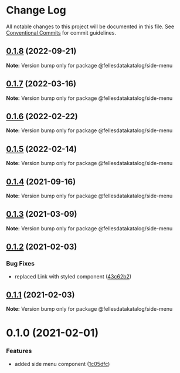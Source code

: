 # Change Log

All notable changes to this project will be documented in this file.
See [Conventional Commits](https://conventionalcommits.org) for commit guidelines.

## [0.1.8](https://github.com/fellesdatakatalog/fdk-kit/compare/@fellesdatakatalog/side-menu@0.1.7...@fellesdatakatalog/side-menu@0.1.8) (2022-09-21)

**Note:** Version bump only for package @fellesdatakatalog/side-menu





## [0.1.7](https://github.com/fellesdatakatalog/fdk-kit/compare/@fellesdatakatalog/side-menu@0.1.6...@fellesdatakatalog/side-menu@0.1.7) (2022-03-16)

**Note:** Version bump only for package @fellesdatakatalog/side-menu





## [0.1.6](https://github.com/fellesdatakatalog/fdk-kit/compare/@fellesdatakatalog/side-menu@0.1.5...@fellesdatakatalog/side-menu@0.1.6) (2022-02-22)

**Note:** Version bump only for package @fellesdatakatalog/side-menu





## [0.1.5](https://github.com/fellesdatakatalog/fdk-kit/compare/@fellesdatakatalog/side-menu@0.1.4...@fellesdatakatalog/side-menu@0.1.5) (2022-02-14)

**Note:** Version bump only for package @fellesdatakatalog/side-menu





## [0.1.4](https://github.com/fellesdatakatalog/fdk-kit/compare/@fellesdatakatalog/side-menu@0.1.3...@fellesdatakatalog/side-menu@0.1.4) (2021-09-16)

**Note:** Version bump only for package @fellesdatakatalog/side-menu





## [0.1.3](https://github.com/fellesdatakatalog/fdk-kit/compare/@fellesdatakatalog/side-menu@0.1.2...@fellesdatakatalog/side-menu@0.1.3) (2021-03-09)

**Note:** Version bump only for package @fellesdatakatalog/side-menu





## [0.1.2](https://github.com/fellesdatakatalog/fdk-kit/compare/@fellesdatakatalog/side-menu@0.1.1...@fellesdatakatalog/side-menu@0.1.2) (2021-02-03)


### Bug Fixes

* replaced Link with styled component ([43c62b2](https://github.com/fellesdatakatalog/fdk-kit/commit/43c62b2b9893f2e5dace22b14dd73997d5e61741))





## [0.1.1](https://github.com/fellesdatakatalog/fdk-kit/compare/@fellesdatakatalog/side-menu@0.1.0...@fellesdatakatalog/side-menu@0.1.1) (2021-02-03)

**Note:** Version bump only for package @fellesdatakatalog/side-menu





# 0.1.0 (2021-02-01)


### Features

* added side menu component ([1c05dfc](https://github.com/fellesdatakatalog/fdk-kit/commit/1c05dfc7bae7b33f88849ce43f21aebd6c7e938d))
